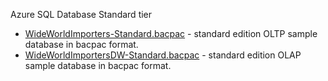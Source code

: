 Azure SQL Database Standard tier
- [WideWorldImporters-Standard.bacpac](https://github.com/Microsoft/sql-server-samples/releases/download/wide-world-importers-v1.0/WideWorldImporters-Standard.bacpac) - standard edition OLTP sample database in bacpac format.
- [WideWorldImportersDW-Standard.bacpac](https://github.com/Microsoft/sql-server-samples/releases/download/wide-world-importers-v1.0/WideWorldImportersDW-Full.bacpac) - standard edition OLAP sample database in bacpac format.
